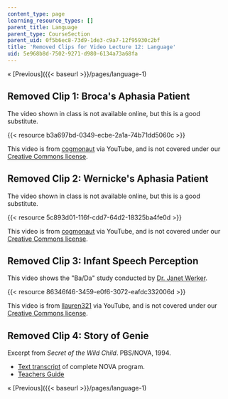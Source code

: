 ```yaml
---
content_type: page
learning_resource_types: []
parent_title: Language
parent_type: CourseSection
parent_uid: 0f5b6ec8-73d9-1de3-c9a7-12f95930c2bf
title: 'Removed Clips for Video Lecture 12: Language'
uid: 5e968b8d-7502-9271-d980-6134a73a68fa
---
```


« [Previous]({{< baseurl >}}/pages/language-1)

Removed Clip 1: Broca's Aphasia Patient
---------------------------------------

The video shown in class is not available online, but this is a good substitute.

{{< resource b3a697bd-0349-ecbe-2a1a-74b71dd5060c >}}

This video is from [cogmonaut](http://www.youtube.com/user/cogmonaut) via YouTube, and is not covered under our [Creative Commons license](/terms/#cc).

Removed Clip 2: Wernicke's Aphasia Patient
------------------------------------------

The video shown in class is not available online, but this is a good substitute.

{{< resource 5c893d01-116f-cdd7-64d2-18325ba4fe0d >}}

This video is from [cogmonaut](http://www.youtube.com/user/cogmonaut) via YouTube, and is not covered under our [Creative Commons license](/terms/#cc).

Removed Clip 3: Infant Speech Perception
----------------------------------------

This video shows the "Ba/Da" study conducted by [Dr. Janet Werker](http://infantstudies.psych.ubc.ca/).

{{< resource 86346f46-3459-e0f6-3072-eafdc332006d >}}

This video is from [llauren321](http://www.youtube.com/user/llauren321) via YouTube, and is not covered under our [Creative Commons license](/terms/#cc).

Removed Clip 4: Story of Genie
------------------------------

Excerpt from _Secret of the Wild Child_. PBS/NOVA, 1994.

*   [Text transcript](http://www.pbs.org/wgbh/nova/transcripts/2112gchild.html) of complete NOVA program.
*   [Teachers Guide](http://www.pbs.org/wgbh/nova/teachers/programs/2112_wildchil.html)

« [Previous]({{< baseurl >}}/pages/language-1)